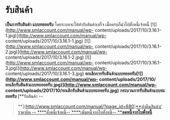 # รับสินค้า

**เป็นการรับสินค้า แบบทยอยรับ** โดยระบบจะให้ทำรับสินค้าเสร็จ
เมื่อครบก็นำไปตั้งหนี้เจ้าหนี้ [![](http://www.smlaccount.com/manual/wp-
content/uploads/2017/10/3.16.1-1.jpg)](http://www.smlaccount.com/manual/wp-
content/uploads/2017/10/3.16.1-1.jpg)
[![](http://www.smlaccount.com/manual/wp-
content/uploads/2017/10/3.16.1-2.jpg)](http://www.smlaccount.com/manual/wp-
content/uploads/2017/10/3.16.1-2.jpg)
[![](http://www.smlaccount.com/manual/wp-
content/uploads/2017/10/3.16.1-3.jpg)](http://www.smlaccount.com/manual/wp-
content/uploads/2017/10/3.16.1-3.jpg)
**ยกเลิกการรับสินค้าแบบทยอยรับ[![](http://www.smlaccount.com/manual/wp-
content/uploads/2017/10/ยกเลิกรับสินค้าแบบทะยอยรับ.jpg)](http://www.smlaccount.com/manual/wp-
content/uploads/2017/10/ยกเลิกรับสินค้าแบบทะยอยรับ.jpg)**
**กระบวนการรับสินค้าแบบทะยอยรับ** [**รับสินค้า --
>**](http://www.smlaccount.com/manual/?page_id=680)[**ส่งคืนสินค้า/ราคาผิด --
>**](http://www.smlaccount.com/manual/?page_id=684)[**ตั้งหนี้เจ้าหนี้--
>**](http://www.smlaccount.com/manual/?page_id=688)[**เพิ่มหนี้จากใบตั้งหนี้--
>**](http://www.smlaccount.com/manual/?page_id=692)[**ลดหนี้จากใบตั้งหนี้**](http://www.smlaccount.com/manual/?page_id=696)


